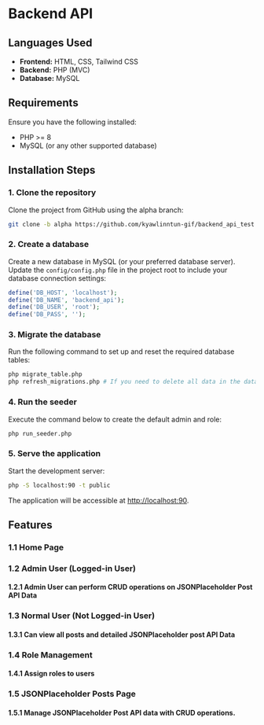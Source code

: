 # Backend API

## Languages Used
- **Frontend:** HTML, CSS, Tailwind CSS
- **Backend:** PHP (MVC)
- **Database:** MySQL

## Requirements
Ensure you have the following installed:
- PHP >= 8
- MySQL (or any other supported database)

## Installation Steps

### 1. Clone the repository
Clone the project from GitHub using the alpha branch:
```sh
git clone -b alpha https://github.com/kyawlinntun-gif/backend_api_test.git
```

### 2. Create a database
Create a new database in MySQL (or your preferred database server).  
Update the `config/config.php` file in the project root to include your database connection settings:
```php
define('DB_HOST', 'localhost');
define('DB_NAME', 'backend_api');
define('DB_USER', 'root');
define('DB_PASS', '');
```

### 3. Migrate the database
Run the following command to set up and reset the required database tables:
```sh
php migrate_table.php
php refresh_migrations.php # If you need to delete all data in the database.
```

### 4. Run the seeder
Execute the command below to create the default admin and role:
```sh
php run_seeder.php
```

### 5. Serve the application
Start the development server:
```sh
php -S localhost:90 -t public
```
The application will be accessible at [http://localhost:90](http://localhost:90).

## Features

### 1.1 Home Page

### 1.2 Admin User (Logged-in User)
#### 1.2.1 Admin User can perform CRUD operations on JSONPlaceholder Post API Data

### 1.3 Normal User (Not Logged-in User)
#### 1.3.1 Can view all posts and detailed JSONPlaceholder post API Data

### 1.4 Role Management
#### 1.4.1 Assign roles to users

### 1.5 JSONPlaceholder Posts Page 
#### 1.5.1 Manage JSONPlaceholder Post API data with CRUD operations.
